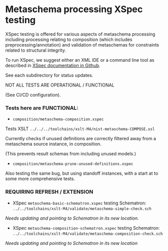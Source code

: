 # Metaschema processing XSpec testing

XSpec testing is offered for various aspects of metaschema processing including processing relating to composition (which includes preprocessing/annotation) and validation of metaschemas for constraints related to structural integrity.

To run XSpec, we suggest either an XML IDE or a command line tool as described in [XSpec documentation in Github](https://github.com/xspec/xspec/wiki).

See each subdirectory for status updates.

NOT ALL TESTS ARE OPERATIONAL / FUNCTIONAL

(See CI/CD configuration).


### Tests here are FUNCTIONAL:

* `composition/metaschema-composition.xspec`

Tests XSLT `../../../toolchains/xslt-M4/nist-metaschema-COMPOSE.xsl`

Currently checks if unused definitions are correctly filtered away from a metaschema source instance, in composition.

(This prevents result schemas from including unused models.)

* `composition/metaschema-prune-unused-definitions.xspec`

Also testing the same bug, but using standoff instances, with a start at to some more comprehensive tests.

### REQUIRING REFRESH / EXTENSION

* XSpec `metaschema-basic-schematron.xspec` testing Schematron:  `../../toolchains/xslt-M4/validate/metaschema-simple-check.sch`

*Needs updating and pointing to Schematron in its new location.*

* XSpec `metaschema-composition-schematron.xspec` testing Schematron: `../../toolchains/xslt-M4/validate/metaschema-composition-check.sch`

*Needs updating and pointing to Schematron in its new location*

